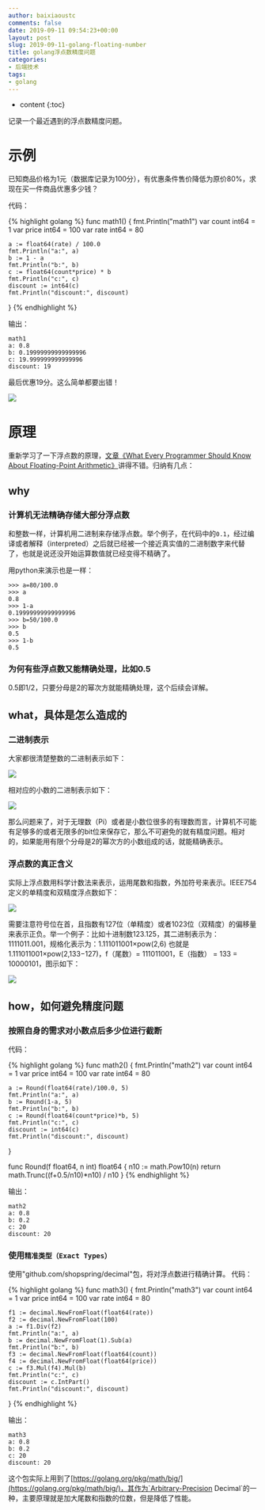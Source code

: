 ```yaml
---
author: baixiaoustc
comments: false
date: 2019-09-11 09:54:23+00:00
layout: post
slug: 2019-09-11-golang-floating-number
title: golang浮点数精度问题
categories:
- 后端技术
tags:
- golang 
---
```


* content 
{:toc}

记录一个最近遇到的浮点数精度问题。

# 示例
已知商品价格为1元（数据库记录为100分），有优惠条件售价降低为原价80%，求现在买一件商品优惠多少钱？

代码：

{% highlight golang %}
func math1() {
	fmt.Println("math1")
	var count int64 = 1
	var price int64 = 100
	var rate int64 = 80

	a := float64(rate) / 100.0
	fmt.Println("a:", a)
	b := 1 - a
	fmt.Println("b:", b)
	c := float64(count*price) * b
	fmt.Println("c:", c)
	discount := int64(c)
	fmt.Println("discount:", discount)
}
{% endhighlight %}

输出：

	math1
	a: 0.8
	b: 0.19999999999999996
	c: 19.999999999999996
	discount: 19
	
最后优惠19分。这么简单都要出错！

![](https://timgsa.baidu.com/timg?image&quality=80&size=b9999_10000&sec=1568213988573&di=83532dbe5cdb4b89c1e9e7f320cc3b2d&imgtype=0&src=http%3A%2F%2F2e.zol-img.com.cn%2Fproduct%2F87_500x2000%2F88%2FcecyeD29t4fg.png)

# 原理
重新学习了一下浮点数的原理，[文章《What Every Programmer Should Know About Floating-Point Arithmetic》](https://floating-point-gui.de)讲得不错。归纳有几点：

## why
### 计算机无法精确存储大部分浮点数
和整数一样，计算机用二进制来存储浮点数。举个例子，在代码中的`0.1`，经过编译或者解释（interpreted）之后就已经被一个接近真实值的二进制数字来代替了，也就是说还没开始运算数值就已经变得不精确了。

用python来演示也是一样：

	>>> a=80/100.0
	>>> a
	0.8
	>>> 1-a
	0.19999999999999996
	>>> b=50/100.0
	>>> b
	0.5
	>>> 1-b
	0.5

### 为何有些浮点数又能精确处理，比如0.5
0.5即1/2，只要分母是2的幂次方就能精确处理，这个后续会详解。

## what，具体是怎么造成的
### 二进制表示
大家都很清楚整数的二进制表示如下：

![](http://image99.renyit.com/image/WeWork%20Helper20190911083219.png)

相对应的小数的二进制表示如下：

![](http://image99.renyit.com/image/WeWork%20Helper20190911083258.png)

那么问题来了，对于无理数（Pi）或者是小数位很多的有理数而言，计算机不可能有足够多的或者无限多的bit位来保存它，那么不可避免的就有精度问题。相对的，如果能用有限个分母是2的幂次方的小数组成的话，就能精确表示。

### 浮点数的真正含义
实际上浮点数用科学计数法来表示，运用尾数和指数，外加符号来表示。IEEE754定义的单精度和双精度浮点数如下：

![](http://image99.renyit.com/image/WeWork%20Helper20190911090047.png)

需要注意符号位在首，且指数有127位（单精度）或者1023位（双精度）的偏移量来表示正负。举一个例子：比如十进制数123.125，其二进制表示为：1111011.001，规格化表示为：1.111011001×pow(2,6) 也就是1.111011001×pow(2,133−127)，f（尾数）= 111011001，E（指数） = 133 = 10000101，图示如下：

![](http://image99.renyit.com/image/2019-09-11-1)

## how，如何避免精度问题
### 按照自身的需求对小数点后多少位进行截断
代码：

{% highlight golang %}
func math2() {
	fmt.Println("math2")
	var count int64 = 1
	var price int64 = 100
	var rate int64 = 80

	a := Round(float64(rate)/100.0, 5)
	fmt.Println("a:", a)
	b := Round(1-a, 5)
	fmt.Println("b:", b)
	c := Round(float64(count*price)*b, 5)
	fmt.Println("c:", c)
	discount := int64(c)
	fmt.Println("discount:", discount)
}

func Round(f float64, n int) float64 {
	n10 := math.Pow10(n)
	return math.Trunc((f+0.5/n10)*n10) / n10
}
{% endhighlight %}

输出：

	math2
	a: 0.8
	b: 0.2
	c: 20
	discount: 20	

### 使用`精准类型（Exact Types）`
使用"github.com/shopspring/decimal"包，将对浮点数进行精确计算。
代码：

{% highlight golang %}
func math3() {
	fmt.Println("math3")
	var count int64 = 1
	var price int64 = 100
	var rate int64 = 80

	f1 := decimal.NewFromFloat(float64(rate))
	f2 := decimal.NewFromFloat(100)
	a := f1.Div(f2)
	fmt.Println("a:", a)
	b := decimal.NewFromFloat(1).Sub(a)
	fmt.Println("b:", b)
	f3 := decimal.NewFromFloat(float64(count))
	f4 := decimal.NewFromFloat(float64(price))
	c := f3.Mul(f4).Mul(b)
	fmt.Println("c:", c)
	discount := c.IntPart()
	fmt.Println("discount:", discount)
}
{% endhighlight %}

输出：

	math3
	a: 0.8
	b: 0.2
	c: 20
	discount: 20

这个包实际上用到了[https://golang.org/pkg/math/big/](https://golang.org/pkg/math/big/)，其作为`Arbitrary-Precision Decimal`的一种，主要原理就是加大尾数和指数的位数，但是降低了性能。
